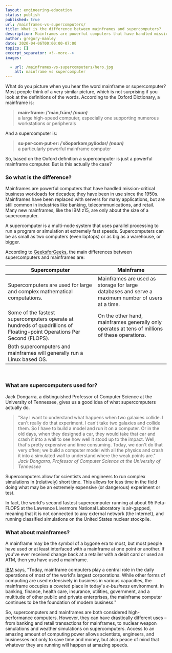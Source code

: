 ```yaml
---
layout: engineering-education
status: publish
published: true
url: /mainframes-vs-supercomputers/
title: What is the difference between mainframes and supercomputers?
description: Mainframes are powerful computers that have handled mission-critical business workloads for decades, but supercomputers take power to the next level.
author: gregory-manley
date: 2020-04-06T00:00:00-07:00
topics: []
excerpt_separator: <!--more-->
images:

  - url: /mainframes-vs-supercomputers/hero.jpg
    alt: mainframe vs supercomputer
---
```

What do you picture when you hear the word mainframe or supercomputer? Most people think of a very similar picture, which is not surprising if you look at the definitions of the words. According to the Oxford Dictionary, a mainframe is:
<!--more-->

>**main·frame: /'mān,frām/ *(noun)* <br/>**
a large high-speed computer, especially one supporting numerous workstations or peripherals


And a supercomputer is:

>**su·per·com·put·er: /ˈso͞opərkəmˌpyo͞odər/ *(noun)* <br/>**
a particularly powerful mainframe computer

So, based on the Oxford definition a supercomputer is just a powerful mainframe computer. But is this actually the case?

### So what is the difference?

Mainframes are powerful computers that have handled mission-critical business workloads for decades; they have been in use since the 1950s. Mainframes have been replaced with servers for many applications, but are still common in industries like banking, telecommunications, and retail. Many new mainframes, like the IBM z15, are only about the size of a supercomputer.

A supercomputer is a multi-node system that uses parallel processing to run a program or simulation at extremely fast speeds. Supercomputers can be as small as two computers (even laptops) or as big as a warehouse, or bigger.

According to [GeeksforGeeks](https://www.geeksforgeeks.org/difference-between-supercomputer-and-mainframe-computer/), the main differences between supercomputers and mainframes are:

|Supercomputer|Mainframe|
|---|---|
|Supercomputers are used for large and complex mathematical computations.| Mainframes are used as storage for large databases and serve a maximum number of users at a time.|
|Some of the fastest supercomputers operate at hundreds of quadrillions of Floating-point Operations Per Second (FLOPS).|On the other hand, mainframes generally only operates at tens of millions of these operations.|
|Both supercomputers and mainframes will generally run a Linux based OS.|

<br/>

### What are supercomputers used for?
Jack Dongarra, a distinguished Professor of Computer Science at the University of Tennessee, gives us a good idea of what supercomputers actually do.

>"Say I want to understand what happens when two galaxies collide. I can't really do that experiment. I can't take two galaxies and collide them. So I have to build a model and run it on a computer. Or in the old days, when they designed a car, they would take that car and crash it into a wall to see how well it stood up to the impact. Well, that's pretty expensive and time consuming. Today, we don't do that very often; we build a computer model with all the physics and crash it into a simulated wall to understand where the weak points are."
<cite>Jack Dongarra, Professor of Computer Science at the University of Tennessee</cite>

Supercomputers allow for scientists and engineers to run complex simulations in (relatively) short time. This allows for less time in the field doing what may be an extremely expensive (or dangerous) experiment or test.

In fact, the world's second fastest supercomputer running at about 95 Peta-FLOPS at the Lawrence Livermore National Laboratory is air-gapped, meaning that it is not connected to any external network (the Internet), and running classified simulations on the United States nuclear stockpile.

### What about mainframes?
A mainframe may be the symbol of a bygone era to most, but most people have used or at least interfaced with a mainframe at one point or another. If you've ever received change back at a retailer with a debit card or used an ATM, then you have used a mainframe.

[IBM](https://www.ibm.com/support/knowledgecenter/zosbasics/com.ibm.zos.zmainframe/zconc_whousesmf.htm) says, "Today, mainframe computers play a central role in the daily operations of most of the world's largest corporations. While other forms of computing are used extensively in business in various capacities, the mainframe occupies a coveted place in today's *e-business* environment. In banking, finance, health care, insurance, utilities, government, and a multitude of other public and private enterprises, the mainframe computer continues to be the foundation of modern business."

So, supercomputers and mainframes are both considered high-performance computers. However, they can have drastically different uses – from banking and retail transactions for mainframes, to nuclear weapon simulations and weather simulations on supercomputers. Access to an amazing amount of computing power allows scientists, engineers, and businesses not only to save time and money, but also peace of mind that whatever they are running will happen at amazing speeds.
